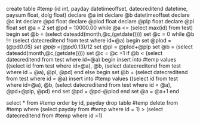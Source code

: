 create table #temp (id int, payday datetimeoffset, datecreditend datetime, paysum float, dolg float)
declare @a int
declare @b datetimeoffset
declare @c int
declare @pd float
declare @plod float
declare @plp float
declare @pl float
set @a = 2
set @pd = 10000.00
while @a <= (select max(id) from test)
begin
	set @b = (select dateadd(month,@c,(getdate())))
	set @c = 0
	while @b != (select datecreditend from test where id=@a)
	begin
		set @plod =  (@pd*0.05)
		set @plp =(@pd*0.13)/12
		set @pl = @plod+@plp
		set @b = (select dateadd(month,@c,(getdate())))
		set @c = @c +1
		if @b < (select datecreditend from test where id=@a)
		begin
			insert into #temp values ((select id from test where id=@a), @b, (select datecreditend from test where id = @a), @pl, @pd)
		end
		else
		begin
			set @b = (select datecreditend from test where id = @a)
			insert into #temp values ((select id from test where id=@a), @b, (select datecreditend from test where id = @a), @pd+@plp, @pd)
		end
		set @pd = @pd-@plod
	end
	set @a = @a+1
end

select * from #temp
order by id, payday
drop table #temp
delete  from #temp 
where (select payday from #temp where id = 1) > (select datecreditend from #temp where id =1)
